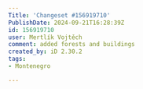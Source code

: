 ```yaml
---
Title: 'Changeset #156919710'
PublishDate: 2024-09-21T16:28:39Z
id: 156919710
user: Mertlík Vojtěch
comment: added forests and buildings
created_by: iD 2.30.2
tags:
- Montenegro

---
```

